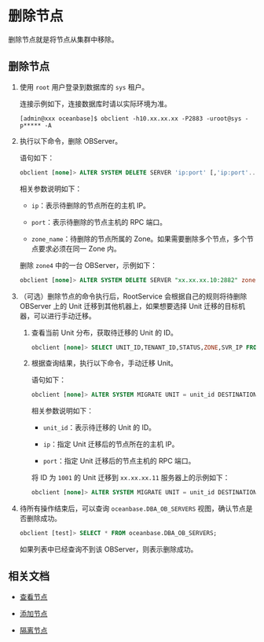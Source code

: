 # 删除节点

删除节点就是将节点从集群中移除。

## 删除节点

1. 使用 `root` 用户登录到数据库的 `sys` 租户。

   连接示例如下，连接数据库时请以实际环境为准。

   ```shell
   [admin@xxx oceanbase]$ obclient -h10.xx.xx.xx -P2883 -uroot@sys -p***** -A
   ```

2. 执行以下命令，删除 OBServer。

   语句如下：

   ```sql
   obclient [none]> ALTER SYSTEM DELETE SERVER 'ip:port' [,'ip:port'...] [ZONE [=] 'zone_name']
   ```

   相关参数说明如下：

   * `ip`：表示待删除的节点所在的主机 IP。

   * `port`：表示待删除的节点主机的 RPC 端口。

   * `zone_name`：待删除的节点所属的 Zone。如果需要删除多个节点，多个节点要求必须在同一 Zone 内。

   删除 `zone4` 中的一台 OBServer，示例如下：

   ```sql
   obclient [none]> ALTER SYSTEM DELETE SERVER "xx.xx.xx.10:2882" zone='zone4'
   ```

3. （可选）删除节点的命令执行后，RootService 会根据自己的规则将待删除 OBServer 上的 Unit 迁移到其他机器上，如果想要选择 Unit 迁移的目标机器，可以进行手动迁移。

   1. 查看当前 Unit 分布，获取待迁移的 Unit 的 ID。

      ```sql
      obclient [none]> SELECT UNIT_ID,TENANT_ID,STATUS,ZONE,SVR_IP FROM oceanbase.DBA_OB_UNITS;
      ```

   2. 根据查询结果，执行以下命令，手动迁移 Unit。

      语句如下：

      ```sql
      obclient [none]> ALTER SYSTEM MIGRATE UNIT = unit_id DESTINATION = 'ip:port'; 
      ```

       相关参数说明如下：

       * `unit_id`：表示待迁移的 Unit 的 ID。

       * `ip`：指定 Unit 迁移后的节点所在的主机 IP。

       * `port`：指定 Unit 迁移后的节点主机的 RPC 端口。

      将 ID 为 `1001` 的 Unit 迁移到 `xx.xx.xx.11` 服务器上的示例如下：

      ```sql
      obclient [none]> ALTER SYSTEM MIGRATE UNIT = unit_id DESTINATION = 'xx.xx.xx.11:2882'; 
      ```

4. 待所有操作结束后，可以查询 `oceanbase.DBA_OB_SERVERS` 视图，确认节点是否删除成功。

   ```sql
   obclient [test]> SELECT * FROM oceanbase.DBA_OB_SERVERS;
   ```

   如果列表中已经查询不到该 OBServer，则表示删除成功。

## 相关文档

* [查看节点](../2.view-the-cluster-composition/2.view-an-observer.md)

* [添加节点](2.add-a-node.md)

* [隔离节点](4.isolation-a-node.md)
